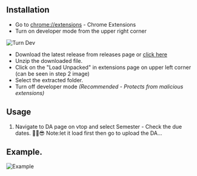 ## Installation

-   Go to [chrome://extensions](chrome://extensions) - Chrome Extensions
-   Turn on developer mode from the upper right corner

![Turn Dev](https://i.ibb.co/SV7dZMS/turnDev.png)

-   Download the latest release from releases page or [click here](https://github.com//sudonims/vtop-da-deadline/archive/master.zip)
-   Unzip the downloaded file.
-   Click on the "Load Unpacked" in extensions page on upper left corner (can be seen in step 2 image)
-   Select the extracted folder.
-   Turn off developer mode _(Recommended - Protects from malicious extensions)_

## Usage

1) Navigate to DA page on vtop and select Semester - Check the due dates. ✌🏻😎
    Note:let it load first then go to upload the DA...
## Example.

![Example](https://i.ibb.co/3zWbR2w/Screenshot-from-2020-08-13-22-11-58.png)
